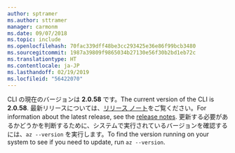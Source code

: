 ```yaml
---
author: sptramer
ms.author: sttramer
manager: carmonm
ms.date: 09/07/2018
ms.topic: include
ms.openlocfilehash: 70fac339dff48be3cc293425e36e86f99bcb3480
ms.sourcegitcommit: 1987a39809f9865034b27130e56f30b2bd1eb72c
ms.translationtype: HT
ms.contentlocale: ja-JP
ms.lasthandoff: 02/19/2019
ms.locfileid: "56422070"
---
```

<span data-ttu-id="0591a-101">CLI の現在のバージョンは __2.0.58__ です。</span><span class="sxs-lookup"><span data-stu-id="0591a-101">The current version of the CLI is __2.0.58__.</span></span> <span data-ttu-id="0591a-102">最新リリースについては、[リリース ノート](../release-notes-azure-cli.md)をご覧ください。</span><span class="sxs-lookup"><span data-stu-id="0591a-102">For information about the latest release, see the [release notes](../release-notes-azure-cli.md).</span></span> <span data-ttu-id="0591a-103">更新する必要があるかどうかを判断するために、システムで実行されているバージョンを確認するには、`az --version` を実行します。</span><span class="sxs-lookup"><span data-stu-id="0591a-103">To find the version running on your system to see if you need to update, run `az --version`.</span></span>
